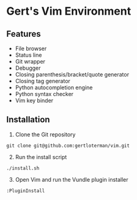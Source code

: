 # Gert's Vim Environment

## Features

- File browser
- Status line
- Git wrapper
- Debugger
- Closing parenthesis/bracket/quote generator
- Closing tag generator
- Python autocompletion engine
- Python syntax checker
- Vim key binder

## Installation

1. Clone the Git repository

```
git clone git@github.com:gertloterman/vim.git
```

2. Run the install script

```
./install.sh
```

3. Open Vim and run the Vundle plugin installer

```
:PluginInstall
```
